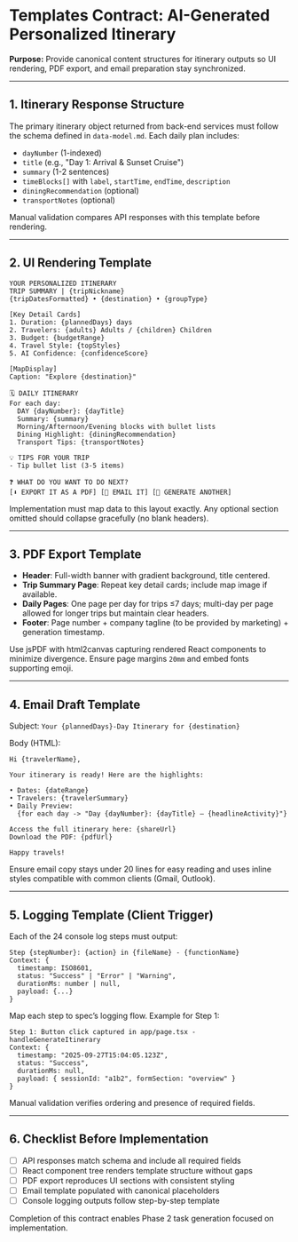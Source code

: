# Templates Contract: AI-Generated Personalized Itinerary

**Purpose:** Provide canonical content structures for itinerary outputs so UI rendering, PDF export, and email preparation stay synchronized.

---

## 1. Itinerary Response Structure

The primary itinerary object returned from back-end services must follow the schema defined in `data-model.md`. Each daily plan includes:
- `dayNumber` (1-indexed)
- `title` (e.g., "Day 1: Arrival & Sunset Cruise")
- `summary` (1-2 sentences)
- `timeBlocks[]` with `label`, `startTime`, `endTime`, `description`
- `diningRecommendation` (optional)
- `transportNotes` (optional)

Manual validation compares API responses with this template before rendering.

---

## 2. UI Rendering Template

```
YOUR PERSONALIZED ITINERARY
TRIP SUMMARY | {tripNickname}
{tripDatesFormatted} • {destination} • {groupType}

[Key Detail Cards]
1. Duration: {plannedDays} days
2. Travelers: {adults} Adults / {children} Children
3. Budget: {budgetRange}
4. Travel Style: {topStyles}
5. AI Confidence: {confidenceScore}

[MapDisplay]
Caption: "Explore {destination}"

🗓️ DAILY ITINERARY
For each day:
  DAY {dayNumber}: {dayTitle}
  Summary: {summary}
  Morning/Afternoon/Evening blocks with bullet lists
  Dining Highlight: {diningRecommendation}
  Transport Tips: {transportNotes}

💡 TIPS FOR YOUR TRIP
- Tip bullet list (3-5 items)

❓ WHAT DO YOU WANT TO DO NEXT?
[⬇️ EXPORT IT AS A PDF] [📧 EMAIL IT] [🔄 GENERATE ANOTHER]
```

Implementation must map data to this layout exactly. Any optional section omitted should collapse gracefully (no blank headers).

---

## 3. PDF Export Template

- **Header**: Full-width banner with gradient background, title centered.
- **Trip Summary Page**: Repeat key detail cards; include map image if available.
- **Daily Pages**: One page per day for trips ≤7 days; multi-day per page allowed for longer trips but maintain clear headers.
- **Footer**: Page number + company tagline (to be provided by marketing) + generation timestamp.

Use jsPDF with html2canvas capturing rendered React components to minimize divergence. Ensure page margins `20mm` and embed fonts supporting emoji.

---

## 4. Email Draft Template

Subject: `Your {plannedDays}-Day Itinerary for {destination}`

Body (HTML):
```
Hi {travelerName},

Your itinerary is ready! Here are the highlights:

• Dates: {dateRange}
• Travelers: {travelerSummary}
• Daily Preview:
  {for each day -> "Day {dayNumber}: {dayTitle} – {headlineActivity}"}

Access the full itinerary here: {shareUrl}
Download the PDF: {pdfUrl}

Happy travels!
```

Ensure email copy stays under 20 lines for easy reading and uses inline styles compatible with common clients (Gmail, Outlook).

---

## 5. Logging Template (Client Trigger)

Each of the 24 console log steps must output:
```
Step {stepNumber}: {action} in {fileName} - {functionName}
Context: {
  timestamp: ISO8601,
  status: "Success" | "Error" | "Warning",
  durationMs: number | null,
  payload: {...}
}
```

Map each step to spec’s logging flow. Example for Step 1:
```
Step 1: Button click captured in app/page.tsx - handleGenerateItinerary
Context: {
  timestamp: "2025-09-27T15:04:05.123Z",
  status: "Success",
  durationMs: null,
  payload: { sessionId: "a1b2", formSection: "overview" }
}
```

Manual validation verifies ordering and presence of required fields.

---

## 6. Checklist Before Implementation

- [ ] API responses match schema and include all required fields
- [ ] React component tree renders template structure without gaps
- [ ] PDF export reproduces UI sections with consistent styling
- [ ] Email template populated with canonical placeholders
- [ ] Console logging outputs follow step-by-step template

Completion of this contract enables Phase 2 task generation focused on implementation.
